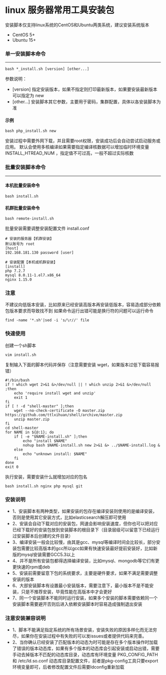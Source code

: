 linux 服务器常用工具安装包
===============

安装脚本仅支持linux系统的CentOS和Ubuntu两类系统，建议安装系统版本
* CentOS 5+
* Ubuntu 15+

### 单一安装脚本命令
-----------------
```
bash *_install.sh [version] [other...]
```

参数说明：
* [version]  指定安装版本，如果不指定则打印最新版本，如果要安装最新版本可以指定为 new
* [other...]  安装脚本其它参数，主要用于密码，集群配置，具体以各安装脚本为准

#### 示例
```
bash php_install.sh new
```


安装过程中需要外网下载，并且需要root权限，安装成功后会自动尝试启动服务或应用。
默认会使用多核编译如果需要指定编译核数据可以增加临时环境变量 INSTALL_HTREAD_NUM ，指定值不可过高，一般不超过实际核数


### 批量安装脚本命令
-----------------
#### 本机批量安装命令
```
bash install.sh
```
#### 机群批量安装命令
```
bash remote-install.sh
```

批量安装需要调整安装配置文件 install.conf
```
# 安装的服务器【机群安装】
默认账号为 root
[host]
192.168.181.130 password [user]

# 安装配置【本机或机群安装】
[install]
php 7.2.7
mysql 8.0.11-1.el7.x86_64
nginx 1.15.0
```

### 注意
不建议向低版本安装，比如原来已经安装高版本再安装低版本，容易造成部分依赖包版本要求而导致找不到
如果命令运行出错可能是换行符的问题可以运行命令
```
find -name '*.sh'|sed -i 's/\r//' file
```

### 快速使用
创建一个sh脚本
```
vim install.sh
```

复制输入下面的脚本代码并保存（注意需要安装 wget，如果版本过低下载容易报错）
```
#!/bin/bash
if ! which wget 2>&1 &>/dev/null || ! which unzip 2>&1 &>/dev/null ;then
    echo 'require install wget and unzip'
    exit 1
fi
if [ ! -d "shell-master" ];then
    wget --no-check-certificate -O master.zip https://github.com/ttlxihuan/shell/archive/master.zip
    unzip master.zip
fi
cd shell-master
for NAME in ${@:1}; do
    if [ -e "$NAME-install.sh" ];then
        echo "install $NAME"
        nohup bash $NAME-install.sh new 2>&1 &> ../$NAME-install.log &
    else
        echo "unknown install: $NAME"
    fi
done
exit 0
```

执行安装，需要安装什么就增加对应的包名
```
bash install.sh nginx php mysql git
```

### 安装说明
* 1、安装脚本有两种类型，如果安装的包存在编译安装则使用的是编译安装，否则是使用其它安装方式，比如elasticsearch解压即可使用
* 2、安装会自动下载对应的安装包，网速会影响安装速度，但你也可以把对应已经下载好的安装包放到安装脚本的根目录下（目录层级可以留意下已经运行过安装脚本后创建的文件目录）
* 3、编译安装一般会比较慢，由其是gcc、mysql等编译时间会比较长，部分安装包需要比较高版本的gcc所以gcc如果有快速安装最好提前安装好，比如新版的mysql安装需要GCC5.3以上
* 4、并不是所有安装包都得选择编译安装，比如mysql、mongodb等它们有更更快速的rpm或deb
* 5、安装前需要留意下包的系统要求，主要是硬件要求，如果不满足需要调整安装的版本
* 6、大部安装脚本有设置最小安装版本，需要注意下，最小版本不是不能安装，只是不推荐安装，毕竟性能在高版本中才会更好
* 7、同一个安装脚本不能同时运行安装，如果多个安装的脚本需要依赖同一个安装脚本需要避开否则后进入依赖安装脚本时容易造成强制退出安装

### 注意安装兼容说明
* 1、脚本不能满足指定系统的所有场景安装，安装失败的原因多样化而无法穷尽，如果你在安装过程中有失败的可以发issues或者提供代码来完善。
* 2、当你确认已经安装了匹配版本的动态为时可能是存在多个版本操作时加载了错误的版本动态库，如果有多个版本的动态库会引起安装或启动出错，需要手动去掉版本不匹配的动态库目录，动态库有环境变量 PKG_CONFIG_PATH 和 /etc/ld.so.conf 动态库目录配置文件，前者是pkg-config工具只要export环境变量即可，后者修改配置文件后需要ldconfig重新加载

